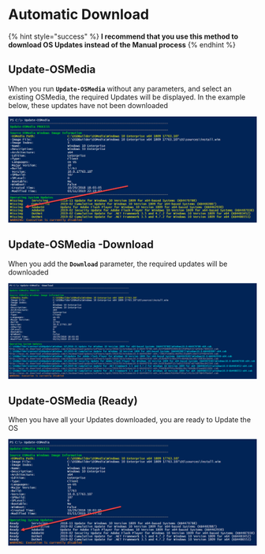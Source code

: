 # Automatic Download

{% hint style="success" %}
**I recommend that you use this method to download OS Updates instead of the Manual process**
{% endhint %}

## Update-OSMedia

When you run **`Update-OSMedia`** without any parameters, and select an existing OSMedia, the required Updates will be displayed.  In the example below, these updates have not been downloaded

![](../../../../.gitbook/assets/image%20%2850%29.png)

## Update-OSMedia -Download

When you add the **`Download`** parameter, the required updates will be downloaded 

![](../../../../.gitbook/assets/image%20%28131%29.png)

## Update-OSMedia \(Ready\)

When you have all your Updates downloaded, you are ready to Update the OS

![](../../../../.gitbook/assets/image%20%28112%29.png)



